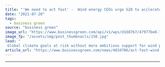 ```yaml
---
title: "'We need to act fast' -  Wind energy CEOs urge G20 to acclerate turbine rollout"
date: "2021-07-20"
tags: 
  - business green
source: "business green"
image_url: "https://www.businessgreen.com/api/v1/wps/d1687b7/47977be8-79e7-4163-9f5e-140ef51c2ed1/6/iw-climate-change-001-185x114.jpg"
image_fp: "/assets/img/post_thumbnails/150.jpg"
lead: "
 Global climate goals at risk without more ambitious support for wind power from G20 countries, CEOs warn ..."
article_url: "https://www.businessgreen.com/news/4034706/act-fast-wind-energy-ceos-urge-g20-acclerate-turbine-rollout"
---
```


---
